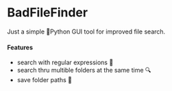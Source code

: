 # BadFileFinder

Just a simple 🐍Python GUI tool for improved file search.

#### Features
- search with regular expressions 🍻
- search thru multible folders at the same time 🔍
- save folder paths 💾
